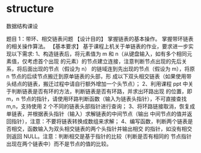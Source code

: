 # structure
数据结构课设

题目 1：带环、相交链表问题
【设计目的】
掌握链表的基本操作。
掌握带环链表的相关操作算法。
【基本要求】
基于课程上机关于单链表的作业，要求进一步实现以下需求:
1、构造链表后，将元素值为 m 和 n（从键盘输入，如有多个相同元素值，仅考虑首个出现
的元素）的节点建立连接，注意判断节点出现的先后关系，将后面出现的节点（假设为 n）
的链域连到先出现的节点（假设为 m），将原 n 节点的后续节点搬迁到原单链表的头部，形
成以下双头相交链表（如果使用带头结点的链表，搬迁过程中请自行额外增加一个头节点）；
2、利用课程 ppt 中关于判断链表是否有环的方法，判断链表是否有环路，并求出环路出现
的位置，即 m，n 节点的指针，请使用环路判断函数（输入为链表头指针），不可直接查找
m,n，支持使用 2 个不同的链表头部指针进行查询；
3、将环路链接取消，恢复成单链表，并根据表头指针（输入）求解链表的中间节点（输出
中间节点的值并返回指针），注意：不要将链表转换成数组来求解；
4、编写函数，判断两个链表是否相交，函数输入为双头相交链表的两个头指针并输出相交
的指针，如没有相交则返回 NULL。注意：判断相交是基于指针的比较（判断是否有相同的
节点指针出现在两个链表中）而不是节点的值的比较。
